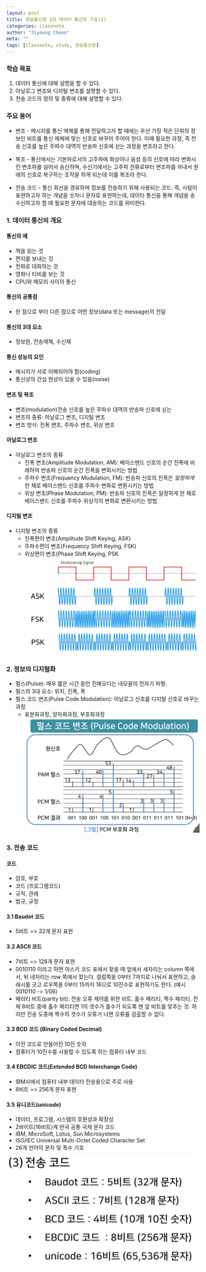 ```yaml
---
layout: post
title: 정보통신망 2강 데이터 통신의 기초(I)
categories: classnote
author: "Jiyoung Cheon"
meta: ""
tags: [classnote, study, 정보통신망]
---
```


### 학습 목표

1. 데이터 통신에 대해 설명을 할 수 있다.
2. 아날로그 변조와 디지털 변조를 설명할 수 있다.
3. 전송 코드의 정의 및 종류에 대해 설명할 수 있다.


### 주요 용어

* 변조 - 메시지를 통신 매체를 통해 전달하고자 할 때에는 우선 가장 작은 단위의 정보인 비트를 통신 매체에 맞는 신호로 바꾸어 주어야 한다. 이때 필요한 과정, 즉 전송 신호를 높은 주파수 대역의 반송파 신호에 싣는 과정을 변조라고 한다.

* 복조 - 통신에서는 기본파로서의 고주파에 화상이나 음성 등의 신호에 따라 변화시킨 변조파를 실어서 송신하며, 수신기에서는 고주파 전류로부터 변조파를 꺼내서 원래의 신호로 복구하는 조작을 하게 되는데 이를 복조라 한다.

* 전송 코드 - 통신 회선을 경유하며 정보를 전송하기 위해 사용되는 코드. 즉, 사람이 표현하고자 하는 개념을 숫자나 문자로 표현하는데, 데이터 통신을 통해 개념을 송수신하고자 할 때 필요한 문자에 대응하는 코드를 위미한다.

### 1. 데이터 통신의 개요
#### 통신의 예
* 책을 읽는 것
* 편지를 보내는 것
* 전화로 대화하는 것
* 영화나 티비를 보는 것
* CPU와 메모리 사이의 통신

#### 통신의 공통점
* 한 점으로 부터 다른 점으로 어떤 정보(data 또는 message)의 전달

#### 통신의 3대 요소
* 정보원, 전송매체, 수신체

#### 통신 성능의 요인
* 메시지가 서로 이해되어야 함(coding)
* 통신상의 간섭 현상이 있을 수 있음(noise)

#### 변조 및 복조
* 변조(modulation)전송 신호를 높은 주파수 대역의 반송파 신호에 싣는
* 변조의 종류: 아날로그 변조, 디지털 변조
* 변조 방식: 진폭 변조, 주파수 변조, 위상 변조

#### 아날로그 변조
* 아날로그 변조의 종류
  * 진폭 변조(Amplitude Modulation, AM): 베이스밴드 신호의 순간 진폭에 비례하여 반송파 신호의 순간 진폭을 변화시키는 방법
  * 주파수 변조(Frequency Modulation, FM): 반송파 신호의 진폭은 *일정하게* 한 채로 베이스밴드 신호를 주파수 변화로 변환시키는 방법
  * 위상 변조(Phase Modulation, PM): 반송파 신호의 진폭은 일정하게 한 채로 베이스밴드 신호를 주파수 위상각의 변화로 변환시키는 방법

#### 디지털 변조
* 디지털 변조의 종류
  * 진폭편이 변조(Amplitude Shift Keying, ASK)
  * 주파수편이 변조(Frequency Shift Keying, FSK)
  * 위상편이 변조(Phase Shift Keying, PSK
![digitalmodulation.png](/assets/images/digitalmodulation.png)

### 2. 정보의 디지털화
* 펄스(Pulse): 매우 짧은 시간 동안 진해오디는 네모꼴의 전자기 파형.
* 펄스의 3대 요소: 위치, 진폭, 폭
* 펄스 코드 변조(Pulse Code Modulation): 아날로그 신호를 디지털 신호로 바꾸는 과정
  * 표본화과정, 양자화과정, 부호화과정
![pulsecodemodulation.png](/assets/images/pulsecodemodulation.png)

### 3. 전송 코드
#### 코드
* 암호, 부호
* 코드 (프로그램코드)
* 규칙, 관례
* 법규, 규정
#### 3.1 Baudot 코드
* 5비트 => 32개 문자 표현
#### 3.2 ASCII 코드
* 7비트 => 128개 문자 표현
* 0010110 이라고 하면 아스키 코드 표에서 찾을 때 앞에서 세자리는 column 쪽에서, 뒤 네자리는 row 쪽에서 찾는다. 컬럼쪽을 0부터 7까지로 나눠서 표현하고, 슬래시를 긋고 로우쪽을 0부터 15까지 16으로 10진수로 표현하기도 한다. (예시 0010110 -> 1/06)
* 패리티 비트(parity bit): 전송 오류 제어를 위한 비트. 홀수 패리티, 짝수 패리티. 전체 8비트 중에 홀수 패리티면 1의 갯수가 홀수가 되도록 맨 앞 비트를 맞추는 것. 하지만 전송 도중에 짝수의 갯수가 오류가 나면 오류를 검출할 수 없다.
#### 3.3 BCD 코드 (Binary Coded Decimal)
* 이진 코드로 만들어진 10진 숫자
* 컴퓨터가 10진수를 사용할 수 있도록 하는 컴퓨터 내부 코드   
#### 3.4 EBCDIC 코드(Extended BCD Interchange Code)
* IBM사에서 컴퓨터 내부 데이터 전송용으로 주로 사용
* 8비트 => 256개 문자 표현
#### 3.5 유니코드(unicode)
* 데이터, 프로그램, 시스템의 호환성과 확장성
* 2바이트(16비트)계 만국 공통 국제 문자 코드
* IBM, MicroSoft, Lotus, Sun Microsystems
* ISO/IEC Universal Multi-Octet Coded Character Set
* 26개 언어의 문자 및 특수 기호

![codetypes.png](/assets/images/codetypes.png)
